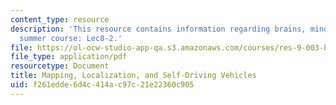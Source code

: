 ```yaml
---
content_type: resource
description: 'This resource contains information regarding brains, minds and machines
  summer course: Lec8-2.'
file: https://ol-ocw-studio-app-qa.s3.amazonaws.com/courses/res-9-003-brains-minds-and-machines-summer-course-summer-2015/f261edde6d4c414ac97c21e22360c905_MITRES_9_003SUM15_Lec8-2.pdf
file_type: application/pdf
resourcetype: Document
title: Mapping, Localization, and Self-Driving Vehicles
uid: f261edde-6d4c-414a-c97c-21e22360c905
---
```

